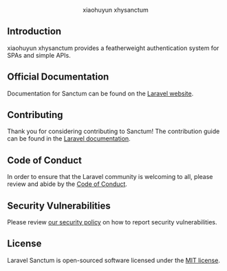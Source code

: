 <p align="center">xiaohuyun xhysanctum</p>



## Introduction

xiaohuyun xhysanctum provides a featherweight authentication system for SPAs and simple APIs.

## Official Documentation

Documentation for Sanctum can be found on the [Laravel website](https://laravel.com/docs/master/sanctum).

## Contributing

Thank you for considering contributing to Sanctum! The contribution guide can be found in the [Laravel documentation](https://laravel.com/docs/contributions).

## Code of Conduct

In order to ensure that the Laravel community is welcoming to all, please review and abide by the [Code of Conduct](https://laravel.com/docs/contributions#code-of-conduct).

## Security Vulnerabilities

Please review [our security policy](https://github.com/feng2009/xhysanctum/security/policy) on how to report security vulnerabilities.

## License

Laravel Sanctum is open-sourced software licensed under the [MIT license](LICENSE.md).
